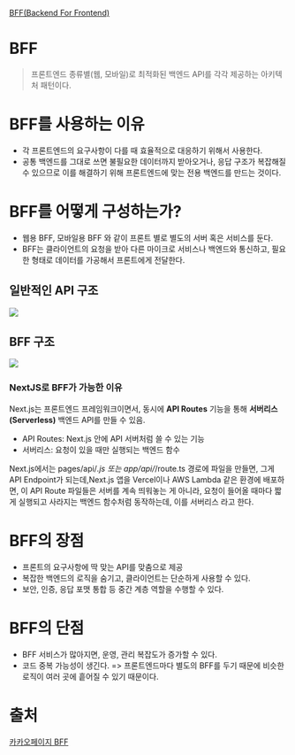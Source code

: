[BFF(Backend For Frontend)](https://velog.io/@mini_mouse_/BFFBackend-For-Frontend)

# BFF
> 프론트엔드 종류별(웹, 모바일)로 최적화된 백엔드 API를 각각 제공하는 아키텍처 패턴이다.

# BFF를 사용하는 이유
- 각 프론트엔드의 요구사항이 다를 때 효율적으로 대응하기 위해서 사용한다.
- 공통 백엔드를 그대로 쓰면 불필요한 데이터까지 받아오거나, 응답 구조가 복잡해질 수 있으므로
이를 해결하기 위해 프론트엔드에 맞는 전용 백엔드를 만드는 것이다.

# BFF를 어떻게 구성하는가?
- 웹용 BFF, 모바일용 BFF 와 같이 프론트 별로 별도의 서버 혹은 서비스를 둔다.
- BFF는 클라이언트의 요청을 받아 다른 마이크로 서비스나 백엔드와 통신하고, 필요한 형태로 데이터를 가공해서 프론트에게 전달한다.

## 일반적인 API 구조
![](https://velog.velcdn.com/images/mini_mouse_/post/266a296a-cc47-46d7-a3a3-8fdf647648b4/image.png)

## BFF 구조
![](https://velog.velcdn.com/images/mini_mouse_/post/c6d0d604-d2e8-44f0-8ec5-ae8bd14f6088/image.png)

### NextJS로 BFF가 가능한 이유
Next.js는 프론트엔드 프레임워크이면서, 동시에 **API Routes** 기능을 통해 **서버리스(Serverless)** 백엔드 API를 만들 수 있음.

- API Routes: Next.js 안에 API 서버처럼 쓸 수 있는 기능
- 서버리스: 요청이 있을 때만 실행되는 백엔드 함수

Next.js에서는 pages/api/*.js 또는 app/api/*/route.ts 경로에 파일을 만들면, 그게 API Endpoint가 되는데,Next.js 앱을 Vercel이나 AWS Lambda 같은 환경에 배포하면, 이 API Route 파일들은 서버를 계속 띄워놓는 게 아니라, 요청이 들어올 때마다 짧게 실행되고 사라지는 백엔드 함수처럼 동작하는데, 이를 서버리스 라고 한다.


# BFF의 장점
- 프론트의 요구사항에 딱 맞는 API를 맞춤으로 제공
- 복잡한 백엔드의 로직을 숨기고, 클라이언트는 단순하게 사용할 수 있다.
- 보안, 인증, 응답 포맷 통합 등 중간 계층 역할을 수행할 수 있다.

# BFF의 단점
- BFF 서비스가 많아지면, 운영, 관리 복잡도가 증가할 수 있다.
- 코드 중복 가능성이 생긴다. 
=> 프론트엔드마다 별도의 BFF를 두기 때문에 비슷한 로직이 여러 곳에 흩어질 수 있기 때문이다.

# 출처
[카카오페이지 BFF](https://fe-developers.kakaoent.com/2022/220310-kakaopage-bff/)